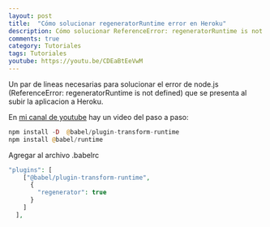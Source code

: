 ```yaml
---
layout: post
title:  "Cómo solucionar regeneratorRuntime error en Heroku"
description: Cómo solucionar ReferenceError: regeneratorRuntime is not defined en Heroku 
comments: true
category: Tutoriales
tags: Tutoriales
youtube: https://youtu.be/CDEaBtEeVwM
---
```

Un par de lineas necesarias para solucionar el error de node.js (ReferenceError: regeneratorRuntime is not defined) que se presenta al subir la aplicacion a Heroku.

En <a target="_blank" href="{{ page.youtube }}">mi canal de youtube</a> hay un video del paso a paso:

```PHP
npm install -D  @babel/plugin-transform-runtime
npm install @babel/runtime
```
Agregar al archivo .babelrc
```PHP
"plugins": [
    ["@babel/plugin-transform-runtime",
      {
        "regenerator": true
      }
    ]
  ],
```
